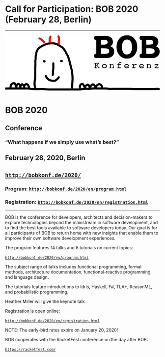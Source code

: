 ---
---

<head><meta charset="utf-8"></head>

# Call for Participation: BOB 2020 (February 28, Berlin)

<hr/>

![BOB Logo](/images/bob_head.png)

# BOB 2020

## Conference

### “What happens if we simply use what’s best?”

## February 28, 2020, Berlin

## [`http://bobkonf.de/2020/`](http://bobkonf.de/2020/)

### Program: [`http://bobkonf.de/2020/en/program.html`](http://bobkonf.de/2020/en/program.html)

### Registration: [`http://bobkonf.de/2020/en/registration.html`](http://bobkonf.de/2020/en/registration.html)

<hr/>

BOB is the conference for developers, architects and decision-makers
to explore technologies beyond the mainstream in software development,
and to find the best tools available to software developers today. Our
goal is for all participants of BOB to return home with new insights
that enable them to improve their own software development
experiences.

The program features 14 talks and 8 tutorials on current topics:

[`http://bobkonf.de/2020/en/program.html`](http://bobkonf.de/2020/en/program.html)

The subject range of talks includes functional programming,
formal methods, architecture documentation, functional-reactive
programming, and language design.

The tutorials feature introductions to Idris, Haskell, F#, TLA+,
ReasonML, and probabilistic programming.

Heather Miller will give the keynote talk.

Registration is open online:

[`http://bobkonf.de/2020/en/registration.html`](http://bobkonf.de/2020/en/registration.html)

NOTE: The early-bird rates expire on January 20, 2020!

BOB cooperates with the RacketFest conference on the day after BOB:

[`https://racketfest.com/`](https://racketfest.com/)

